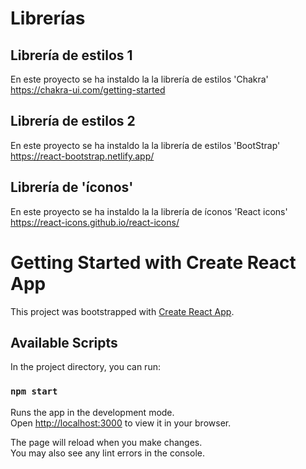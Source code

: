 
# Librerías

## Librería de estilos 1

En este  proyecto se ha instaldo la la librería de estilos 'Chakra' 
https://chakra-ui.com/getting-started

## Librería de estilos 2

En este  proyecto se ha instaldo la la librería de estilos 'BootStrap' 
https://react-bootstrap.netlify.app/

##  Librería de 'íconos'

En este  proyecto se ha instaldo la la librería de íconos 'React icons' 
https://react-icons.github.io/react-icons/



# Getting Started with Create React App

This project was bootstrapped with [Create React App](https://github.com/facebook/create-react-app).

## Available Scripts

In the project directory, you can run:

### `npm start`

Runs the app in the development mode.\
Open [http://localhost:3000](http://localhost:3000) to view it in your browser.

The page will reload when you make changes.\
You may also see any lint errors in the console.




